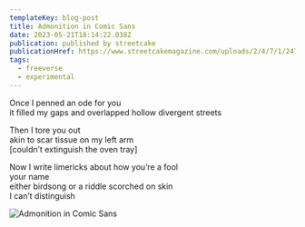```yaml
---
templateKey: blog-post
title: Admonition in Comic Sans
date: 2023-05-21T18:14:22.038Z
publication: p﻿ublished by streetcake
publicationHref: https://www.streetcakemagazine.com/uploads/2/4/7/1/24713274/issue_68_part2_option__4_.pdf
tags:
  - freeverse
  - experimental
---
```

Once I penned an ode for you \
it filled my gaps and overlapped hollow divergent streets

Then I tore you out \
akin to scar tissue on my left arm \
\[couldn’t extinguish the oven tray] 

Now I write limericks about how you’re a fool \
your name \
either birdsong or a riddle scorched on skin \
I can’t distinguish

![Admonition in Comic Sans](/img/screenshot-2023-05-22-at-21.48.06.png)